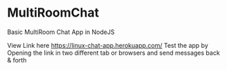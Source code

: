 # MultiRoomChat
Basic MultiRoom Chat App in NodeJS

View Link here https://linux-chat-app.herokuapp.com/
Test the app by Opening the link in two different tab or browsers and send messages back & forth
